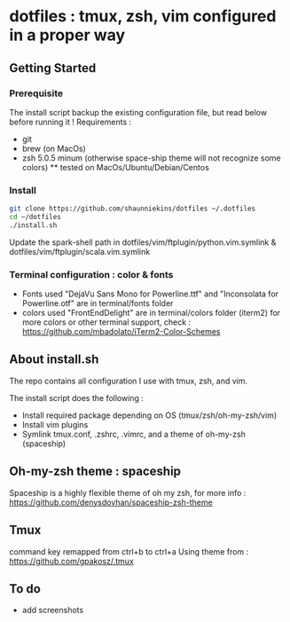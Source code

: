 # dotfiles : tmux, zsh, vim configured in a proper way

## Getting Started

### Prerequisite

The install script backup the existing configuration file, but read below before running it !
Requirements :

* git
* brew (on MacOs)
* zsh 5.0.5 minum (otherwise space-ship theme will not recognize some colors)
** tested on MacOs/Ubuntu/Debian/Centos

### Install

```bash
git clone https://github.com/shaunniekins/dotfiles ~/.dotfiles
cd ~/dotfiles
./install.sh
```

Update the spark-shell path in dotfiles/vim/ftplugin/python.vim.symlink & dotfiles/vim/ftplugin/scala.vim.symlink

### Terminal configuration : color & fonts

* Fonts used "DejaVu Sans Mono for Powerline.ttf" and  "Inconsolata for Powerline.otf" are in terminal/fonts folder
* colors used "FrontEndDelight" are in terminal/colors folder (iterm2) for more colors or other terminal support, check : <https://github.com/mbadolato/iTerm2-Color-Schemes>

## About install.sh

The repo contains all configuration I use with tmux, zsh, and vim.

The install script does the following  :

* Install required package depending on OS (tmux/zsh/oh-my-zsh/vim)
* Install vim plugins
* Symlink tmux.conf, .zshrc, .vimrc, and a theme of oh-my-zsh (spaceship)

## Oh-my-zsh theme : spaceship

Spaceship is a highly flexible theme of oh my zsh, for more info : <https://github.com/denysdovhan/spaceship-zsh-theme>

## Tmux

command key remapped from ctrl+b to ctrl+a
Using theme from : <https://github.com/gpakosz/.tmux>

## To do

* add screenshots
